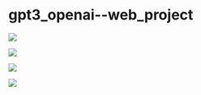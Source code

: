 # gpt3_openai--web_project


![](https://github.com/b0n21en5/gpt3_openai--web_project/blob/main/overview/as1.png)

![](https://github.com/b0n21en5/gpt3_openai--web_project/blob/main/overview/as2.png)

![](https://github.com/b0n21en5/gpt3_openai--web_project/blob/main/overview/as3.png)

![](https://github.com/b0n21en5/gpt3_openai--web_project/blob/main/overview/as4.png)
